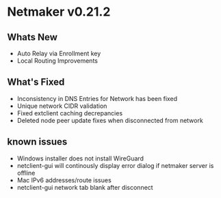 
# Netmaker v0.21.2

## Whats New
- Auto Relay via Enrollment key
- Local Routing Improvements
## What's Fixed
- Inconsistency in DNS Entries for Network has been fixed
- Unique network CIDR validation
- Fixed extclient caching decrepancies
- Deleted node peer update fixes when disconnected from network
## known issues
- Windows installer does not install WireGuard
- netclient-gui will continously display error dialog if netmaker server is offline
- Mac IPv6 addresses/route issues
- netclient-gui network tab blank after disconnect


